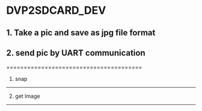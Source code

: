 DVP2SDCARD_DEV
=======================================
## 1. Take a pic and save as jpg file format
## 2. send pic by UART communication
=======================================
1. snap
------------------
2. get Image
------------------